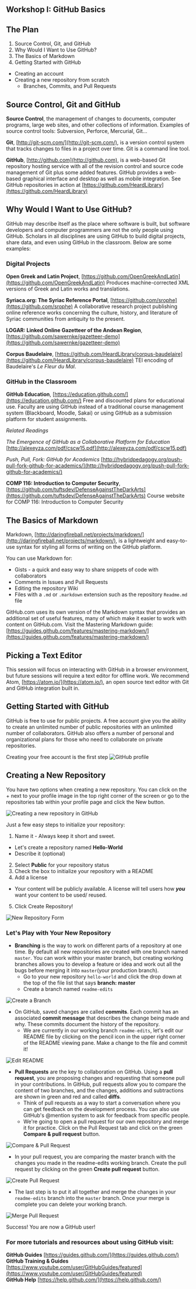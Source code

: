 ## Workshop I: GitHub Basics

## The Plan

1. Source Control, Git, and GitHub
2. Why Would I Want to Use GitHub?
3. The Basics of Markdown
4. Getting Started with GitHub
  * Creating an account
  * Creating a new repository from scratch
    * Branches, Commits, and Pull Requests

## Source Control, Git and GitHub

**Source Control**, the management of changes to documents, computer programs, large web sites, and other collections of information. Examples of source control tools:  Subversion, Perforce, Mercurial, Git...

**Git**, [http://git-scm.com/](http://git-scm.com/), is a version control system that tracks changes to files in a project over time. Git is a command line tool.

**GitHub**, [http://github.com](http://github.com), is a web-based Git repository hosting service with all of the revision control and source code management of Git plus some added features. GitHub provides a web-based graphical interface and desktop as well as mobile integration.  See GitHub repositories in action at [https://github.com/HeardLibrary](https://github.com/HeardLibrary)

## Why Would I Want to Use GitHub?

GitHub may describe itself as the place where software is built, but software developers and computer programmers are not the only people using GitHub.  Scholars in all disciplines are using GitHub to build digital projects, share data, and even using GitHub in the classroom. Below are some examples:

### Digital Projects

**Open Greek and Latin Project**, [https://github.com/OpenGreekAndLatin](https://github.com/OpenGreekAndLatin)
Produces machine-corrected XML versions of Greek and Latin works and translations.

**Syriaca.org: The Syriac Reference Portal**, [https://github.com/srophe](https://github.com/srophe)
A collaborative research project publishing online reference works concerning the culture, history, and literature of Syriac communities from antiquity to the present.

**LOGAR: Linked Online Gazetteer of the Andean Region**, [https://github.com/sawernke/gazetteer-demo](https://github.com/sawernke/gazetteer-demo)

**Corpus Baudelaire**, [https://github.com/HeardLibrary/corpus-baudelaire](https://github.com/HeardLibrary/corpus-baudelaire) TEI encoding of Baudelaire's *Le Fleur du Mal*.

### GitHub in the Classroom

**GitHub Education**, [https://education.github.com/](https://education.github.com/) Free and discounted plans for educational use. Faculty are using GitHub instead of a traditional course management system (Blackboard, Moodle, Sakai) or using GitHub as a submission platform for student assignments.

*Related Readings*

*The Emergence of GitHub as a Collaborative Platform for Education* [http://alexeyza.com/pdf/cscw15.pdf](http://alexeyza.com/pdf/cscw15.pdf)

*Push, Pull, Fork: GitHub for Academics* [http://hybridpedagogy.org/push-pull-fork-github-for-academics/](http://hybridpedagogy.org/push-pull-fork-github-for-academics/)

**COMP 116: Introduction to Computer Security**, [https://github.com/tuftsdev/DefenseAgainstTheDarkArts](https://github.com/tuftsdev/DefenseAgainstTheDarkArts)
Course website for COMP 116: Introduction to Computer Security

## The Basics of Markdown

Markdown, [http://daringfireball.net/projects/markdown/](http://daringfireball.net/projects/markdown/), is a lightweight and easy-to-use syntax for styling all forms of writing on the GitHub platform.

You can use Markdown for:
* Gists - a quick and easy way to share snippets of code with collaborators
* Comments in Issues and Pull Requests
* Editing the repository Wiki
* Files with a `.md` or `.markdown` extension such as the repository `Readme.md` file

GitHub.com uses its own version of the Markdown syntax that provides an additional set of useful features, many of which make it easier to work with content on GitHub.com. Visit the Mastering Markdown guide: [https://guides.github.com/features/mastering-markdown/](https://guides.github.com/features/mastering-markdown/)

## Picking a Text Editor  

This session will focus on interacting with GitHub in a browser environment, but future sessions will require a text editor for offline work.  We recommend Atom, [https://atom.io/](https://atom.io/), an open source text editor with Git and GitHub integration built in.

## Getting Started with GitHub

GitHub is free to use for public projects.  A free account give you the ability to create an unlimited number of public repositories with an unlimited number of collaborators.  GitHub also offers a number of personal and organizational plans for those who need to collaborate on private repositories.

Creating your free account is the first step
![GitHub profile](https://i.imgur.com/3Oud0O2.png)

## Creating a New Repository

You have two options when creating a new repository.  You can click on the + next to your profile image in the top right corner of the screen or go to the repositories tab within your profile page and click the New button.

![Creating a new repository in GitHub](https://i.imgur.com/QbCm9bJ.png)

Just a few easy steps to initialize your repository:

1. Name it - Always keep it short and sweet.
  * Let's create a repository named **Hello-World**
  * Describe it (optional)
2. Select **Public** for your repository status
3. Check the box to initialize your repository with a README
4. Add a license
  * Your content will be publicly available.  A license will tell users how _**you**_ want your content to be used/ reused.
5. Click Create Repository!

![New Repository Form](https://i.imgur.com/mUYu2Hq.png)

### Let's Play with Your New Repository

* **Branching** is the way to work on different parts of a repository at one time. By default all new repositories are created with one branch named `master`. You can work within your master branch, but creating working branches allows you to develop a feature or idea and work out all the bugs before merging it into `master`(your production branch).
  * Go to your new repository `hello-world` and click the drop down at the top of the file list that says **branch: master**
  * Create a branch named `readme-edits`

![Create a Branch](https://i.imgur.com/6p6qt9D.png)

* On GitHub, saved changes are called **commits**.  Each commit has an associated **commit message** that describes the change being made and why.  These commits document the history of the repository.
  * We are currently in our working branch `readme-edits`, let's edit our README file by clicking on the pencil icon in the upper right corner of the README viewing pane. Make a change to the file and commit it!

![Edit README](https://i.imgur.com/F3472q4.png)

* **Pull Requests** are the key to collaboration on GitHub. Using a **pull request**, you are proposing changes and requesting that someone pull in your contributions. In GitHub, pull requests allow you to compare the content of two branches, and the changes, additions and subtractions are shown in green and red and called **diffs**.
  * Think of pull requests as a way to start a conversation where you can get feedback on the development process.  You can also use GitHub's @mention system to ask for feedback from specific people.
  * We're going to open a pull request for our own repository and merge it for practice. Click on the Pull Request tab and click on the green **Compare & pull request** button.

![Compare & Pull Request](https://i.imgur.com/yGFy2PR.png)

  * In your pull request, you are comparing the master branch with the changes you made in the readme-edits working branch. Create the pull request by clicking on the green **Create pull request** button.

  ![Create Pull Request](https://i.imgur.com/CLt0OUP.png)

* The last step is to put it all together and merge the changes in your `readme-edits` branch into the `master` branch.  Once your merge is complete you can delete your working branch.

![Merge Pull Request](https://i.imgur.com/JkQ9MMC.png)

Success! You are now a GitHub user!

### For more tutorials and resources about using GitHub visit:  

**GitHub Guides** [https://guides.github.com/](https://guides.github.com/)  
**GitHub Training & Guides** [https://www.youtube.com/user/GitHubGuides/featured](https://www.youtube.com/user/GitHubGuides/featured)  
**GitHub Help** [https://help.github.com/](https://help.github.com/)
